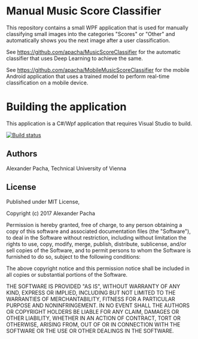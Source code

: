 # Manual Music Score Classifier

This repository contains a small WPF application that is used for manually classifying small images into the categories "Scores" or "Other" and automatically shows you the next image after a user classification.


See https://github.com/apacha/MusicScoreClassifier for the automatic classifier that uses Deep Learning to achieve the same.

See https://github.com/apacha/MobileMusicScoreClassifier for the mobile Android application that uses a trained model to perform real-time classification on a mobile device.

# Building the application
This application is a C#/Wpf application that requires Visual Studio to build.

[![Build status](https://ci.appveyor.com/api/projects/status/4715vyioa98eje0k?svg=true)](https://ci.appveyor.com/project/apacha/manualmusicscoreclassifier)

## Authors
Alexander Pacha, Technical University of Vienna

## License

Published under MIT License,

Copyright (c) 2017 Alexander Pacha

Permission is hereby granted, free of charge, to any person obtaining a copy
of this software and associated documentation files (the "Software"), to deal
in the Software without restriction, including without limitation the rights
to use, copy, modify, merge, publish, distribute, sublicense, and/or sell
copies of the Software, and to permit persons to whom the Software is
furnished to do so, subject to the following conditions:

The above copyright notice and this permission notice shall be included in all
copies or substantial portions of the Software.

THE SOFTWARE IS PROVIDED "AS IS", WITHOUT WARRANTY OF ANY KIND, EXPRESS OR
IMPLIED, INCLUDING BUT NOT LIMITED TO THE WARRANTIES OF MERCHANTABILITY,
FITNESS FOR A PARTICULAR PURPOSE AND NONINFRINGEMENT. IN NO EVENT SHALL THE
AUTHORS OR COPYRIGHT HOLDERS BE LIABLE FOR ANY CLAIM, DAMAGES OR OTHER
LIABILITY, WHETHER IN AN ACTION OF CONTRACT, TORT OR OTHERWISE, ARISING FROM,
OUT OF OR IN CONNECTION WITH THE SOFTWARE OR THE USE OR OTHER DEALINGS IN THE
SOFTWARE.